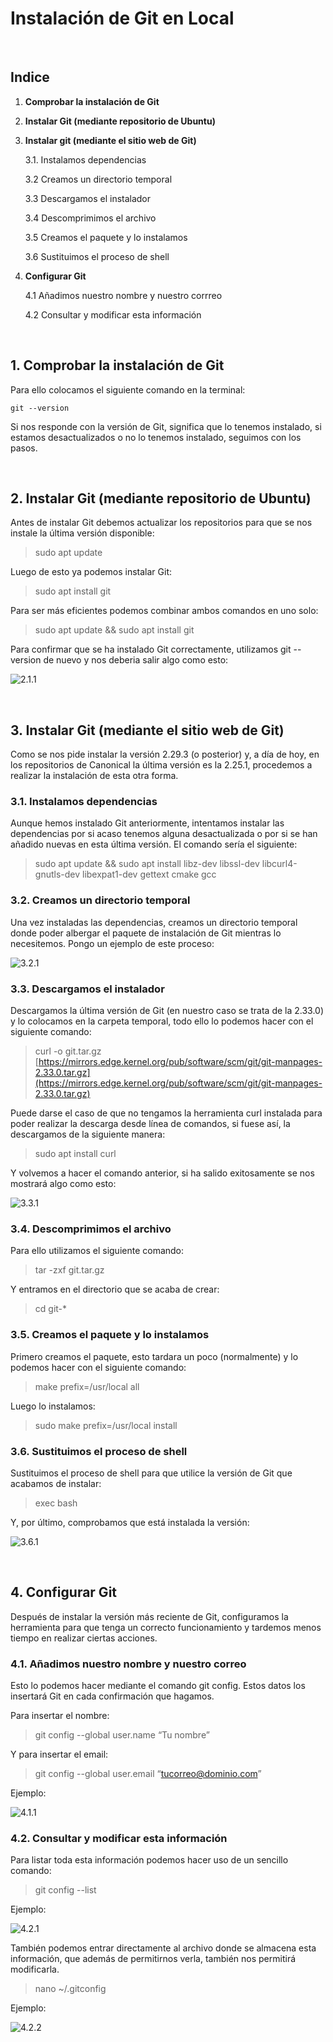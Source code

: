 # Instalación de Git en Local

<br>

## Indice

1. **Comprobar la instalación de Git**
2. **Instalar Git (mediante repositorio de Ubuntu)**
3. **Instalar git (mediante el sitio web de Git)**

    3.1. Instalamos dependencias
    
    3.2 Creamos un directorio temporal

    3.3 Descargamos el instalador
    
    3.4 Descomprimimos el archivo
    
    3.5 Creamos el paquete y lo instalamos

    3.6 Sustituimos el proceso de shell

4. **Configurar Git**

    4.1 Añadimos nuestro nombre y nuestro corrreo

    4.2 Consultar y modificar esta información

<br>

## 1. Comprobar la instalación de Git

Para ello colocamos el siguiente comando en la terminal:

```
git --version
```

Si nos responde con la versión de Git, significa que lo tenemos instalado, si estamos desactualizados o no lo tenemos instalado, seguimos con los pasos.

<br>

## 2. Instalar Git (mediante repositorio de Ubuntu)
Antes de instalar Git debemos actualizar los repositorios para que se nos instale la última versión disponible:

> sudo apt update

Luego de esto ya podemos instalar Git:

> sudo apt install git

Para ser más eficientes podemos combinar ambos comandos en uno solo:

> sudo apt update && sudo apt install git

Para confirmar que se ha instalado Git correctamente, utilizamos git --version de nuevo y nos deberia salir algo como esto:

![2.1.1](https://github.com/GersanCabo/Uso-de-Git/blob/main/img/Instalaci%C3%B3n%20de%20Git/2.1.1.png)

<br>

## 3. Instalar Git (mediante el sitio web de Git)
Como se nos pide instalar la versión 2.29.3 (o posterior) y, a día de hoy, en los repositorios de Canonical la última versión es la 2.25.1, procedemos a realizar la instalación de esta otra forma.

### 3.1. Instalamos dependencias
Aunque hemos instalado Git anteriormente, intentamos instalar las dependencias por si acaso tenemos alguna desactualizada o por si se han añadido nuevas en esta última versión. El comando sería el siguiente:

> sudo apt update && sudo apt install libz-dev libssl-dev libcurl4-gnutls-dev libexpat1-dev gettext cmake gcc

### 3.2. Creamos un directorio temporal
Una vez instaladas las dependencias, creamos un directorio temporal donde poder albergar el paquete de instalación de Git mientras lo necesitemos. Pongo un ejemplo de este proceso:

![3.2.1](https://github.com/GersanCabo/Uso-de-Git/blob/main/img/Instalaci%C3%B3n%20de%20Git/3.2.1.png)

### 3.3. Descargamos el instalador
Descargamos la última versión de Git (en nuestro caso se trata de la 2.33.0) y lo colocamos en la carpeta temporal, todo ello lo podemos hacer con el siguiente comando:

> curl -o git.tar.gz [https://mirrors.edge.kernel.org/pub/software/scm/git/git-manpages-2.33.0.tar.gz](https://mirrors.edge.kernel.org/pub/software/scm/git/git-manpages-2.33.0.tar.gz)

Puede darse el caso de que no tengamos la herramienta curl instalada para poder realizar la descarga desde línea de comandos, si fuese así, la descargamos de la siguiente manera:

> sudo apt install curl

Y volvemos a hacer el comando anterior, si ha salido exitosamente se nos mostrará algo como esto:

![3.3.1](https://github.com/GersanCabo/Uso-de-Git/blob/main/img/Instalaci%C3%B3n%20de%20Git/3.2.1.png)

### 3.4. Descomprimimos el archivo
Para ello utilizamos el siguiente comando:

> tar -zxf git.tar.gz

Y entramos en el directorio que se acaba de crear:

> cd git-*

### 3.5. Creamos el paquete y lo instalamos
Primero creamos el paquete, esto tardara un poco (normalmente) y lo podemos hacer con el siguiente comando:

> make prefix=/usr/local all

Luego lo instalamos:

> sudo make prefix=/usr/local install

### 3.6. Sustituimos el proceso de shell
Sustituimos el proceso de shell para que utilice la versión de Git que acabamos de instalar:

> exec bash

Y, por último, comprobamos que está instalada la versión:

![3.6.1](https://github.com/GersanCabo/Uso-de-Git/blob/main/img/Instalaci%C3%B3n%20de%20Git/3.5.1.png)

<br>

## 4. Configurar Git
Después de instalar la versión más reciente de Git, configuramos la herramienta para que tenga un correcto funcionamiento y tardemos menos tiempo en realizar ciertas acciones.

### 4.1. Añadimos nuestro nombre y nuestro correo
Esto lo podemos hacer mediante el comando git config. Estos datos los insertará Git en cada confirmación que hagamos.

Para insertar el nombre:

> git config --global user.name “Tu nombre”

Y para insertar el email:

> git config --global user.email “tucorreo@dominio.com”

Ejemplo:

![4.1.1](https://github.com/GersanCabo/Uso-de-Git/blob/main/img/Instalaci%C3%B3n%20de%20Git/4.1.1.png)

### 4.2. Consultar y modificar esta información
Para listar toda esta información podemos hacer uso de un sencillo comando:

> git config --list

Ejemplo:

![4.2.1](https://github.com/GersanCabo/Uso-de-Git/blob/main/img/Instalaci%C3%B3n%20de%20Git/4.2.1.png)

También podemos entrar directamente al archivo donde se almacena esta información, que además de permitirnos verla, también nos permitirá modificarla.

> nano ~/.gitconfig

Ejemplo:

![4.2.2](https://github.com/GersanCabo/Uso-de-Git/blob/main/img/Instalaci%C3%B3n%20de%20Git/4.2.2.png)